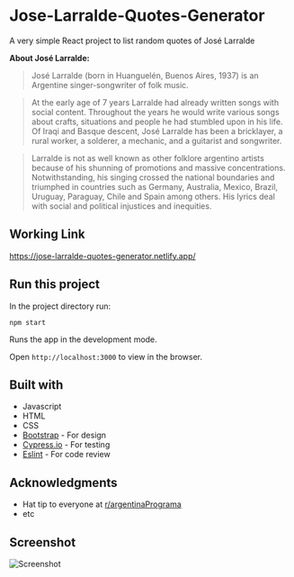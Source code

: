 # Jose-Larralde-Quotes-Generator
A very simple React project to list random quotes of José Larralde

**About José Larralde:**

>José Larralde (born in Huanguelén, Buenos Aires, 1937) is an Argentine singer-songwriter of folk music.

>At the early age of 7 years Larralde had already written songs with social content. Throughout the years he would write various songs about crafts, situations and people he had stumbled upon in his life. Of Iraqi and Basque descent, José Larralde has been a bricklayer, a rural worker, a solderer, a mechanic, and a guitarist and songwriter.

>Larralde is not as well known as other folklore argentino artists because of his shunning of promotions and massive concentrations. Notwithstanding, his singing crossed the national boundaries and triumphed in countries such as Germany, Australia, Mexico, Brazil, Uruguay, Paraguay, Chile and Spain among others. His lyrics deal with social and political injustices and inequities.


## Working Link
https://jose-larralde-quotes-generator.netlify.app/

## Run this project
In the project directory run:
```
npm start
```
Runs the app in the development mode.

Open ```http://localhost:3000``` to view in the browser.


## Built with
* Javascript
* HTML
* CSS 
* [Bootstrap](https://getbootstrap.com/) - For design
* [Cypress.io](https://www.cypress.io/) - For testing
* [Eslint](https://eslint.org/) - For code review



## Acknowledgments
* Hat tip to everyone at [r/argentinaPrograma](https://argentinaprograma.com/)
* etc

## Screenshot
![Screenshot](https://i.imgur.com/iIiqZKU.png)



 
